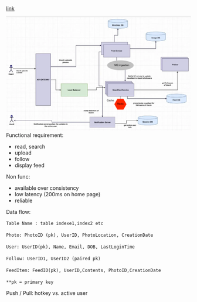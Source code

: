[link](https://towardsdatascience.com/system-design-analysis-of-instagram-51cd25093971)

![](../pics/instagram-design.png)
Functional requirement:
- read, search
- upload
- follow
- display feed

Non func:
- available over consistency
- low latency (200ms on home page)
- reliable

Data flow:
```
Table Name : table indexe1,index2 etc

Photo: PhotoID (pk), UserID, PhotoLocation, CreationDate

User: UserID(pk), Name, Email, DOB, LastLoginTime

Follow: UserID1, UserID2 (paired pk)

FeedItem: FeedID(pk), UserID,Contents, PhotoID,CreationDate

**pk = primary key
```

Push / Pull:
hotkey vs. active user
